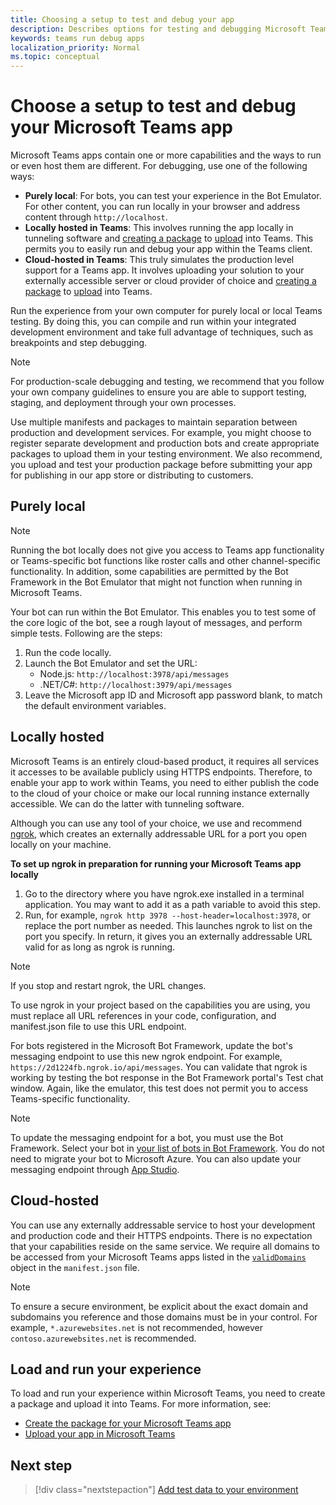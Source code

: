 ```yaml
---
title: Choosing a setup to test and debug your app
description: Describes options for testing and debugging Microsoft Teams apps
keywords: teams run debug apps
localization_priority: Normal
ms.topic: conceptual
---
```


# Choose a setup to test and debug your Microsoft Teams app

Microsoft Teams apps contain one or more capabilities and the ways to run or even host them are different. For debugging, use one of the following ways:

* **Purely local**: For bots, you can test your experience in the Bot Emulator. For other content, you can run locally in your browser and address content through `http://localhost`.
* **Locally hosted in Teams**: This involves running the app locally in tunneling software and [creating a package](~/concepts/build-and-test/apps-package.md) to [upload](~/concepts/deploy-and-publish/apps-upload.md) into Teams. This permits you to easily run and debug your app within the Teams client.
* **Cloud-hosted in Teams**: This truly simulates the production level support for a Teams app. It involves uploading your solution to your externally accessible server or cloud provider of choice and [creating a package](~/concepts/build-and-test/apps-package.md) to [upload](~/concepts/deploy-and-publish/apps-upload.md) into Teams.

Run the experience from your own computer for purely local or local Teams testing. By doing this, you can compile and run within your integrated development environment and take full advantage of techniques, such as breakpoints and step debugging. 

> [!NOTE]
> For production-scale debugging and testing, we recommend that you follow your own company guidelines to ensure you are able to support testing, staging, and deployment through your own processes.

Use multiple manifests and packages to maintain separation between production and development services. For example, you might choose to register separate development and production bots and create appropriate packages to upload them in your testing environment. We also recommend, you upload and test your production package before submitting your app for publishing in our app store or distributing to customers.

## Purely local

> [!NOTE]
> Running the bot locally does not give you access to Teams app functionality or Teams-specific bot functions like roster calls and other channel-specific functionality. In addition, some capabilities are permitted by the Bot Framework in the Bot Emulator that might not function when running in Microsoft Teams.

Your bot can run within the Bot Emulator. This enables you to test some of the core logic of the bot, see a rough layout of messages, and perform simple tests. Following are the steps:

1. Run the code locally.
2. Launch the Bot Emulator and set the URL:
   * Node.js: `http://localhost:3978/api/messages`
   * .NET/C#: `http://localhost:3979/api/messages`
3. Leave the Microsoft app ID and Microsoft app password blank, to match the default environment variables.

## Locally hosted

Microsoft Teams is an entirely cloud-based product, it requires all services it accesses to be available publicly using HTTPS endpoints. Therefore, to enable your app to work within Teams, you need to either publish the code to the cloud of your choice or make our local running instance externally accessible. We can do the latter with tunneling software.

Although you can use any tool of your choice, we use and recommend [ngrok](https://ngrok.com/download), which creates an externally addressable URL for a port you open locally on your machine. 

**To set up ngrok in preparation for running your Microsoft Teams app locally**

1. Go to the directory where you have ngrok.exe installed in a terminal application. You may want to add it as a path variable to avoid this step.
2. Run, for example, `ngrok http 3978 --host-header=localhost:3978`, or replace the port number as needed.
   This launches ngrok to list on the port you specify. In return, it gives you an externally addressable URL valid for as long as ngrok is running.

> [!NOTE]
> If you stop and restart ngrok, the URL changes.

To use ngrok in your project based on the capabilities you are using, you must replace all URL references in your code, configuration, and manifest.json file to use this URL endpoint.

For bots registered in the Microsoft Bot Framework, update the bot's messaging endpoint to use this new ngrok endpoint. For example, `https://2d1224fb.ngrok.io/api/messages`. You can validate that ngrok is working by testing the bot response in the Bot Framework portal's Test chat window. Again, like the emulator, this test does not permit you to access Teams-specific functionality.

> [!NOTE]
> To update the messaging endpoint for a bot, you must use the Bot Framework. Select your bot in [your list of bots in Bot Framework](https://dev.botframework.com/bots). You do not need to migrate your bot to Microsoft Azure. You can also update your messaging endpoint through [App Studio](~/concepts/build-and-test/app-studio-overview.md).

## Cloud-hosted

You can use any externally addressable service to host your development and production code and their HTTPS endpoints. There is no expectation that your capabilities reside on the same service. We require all domains to be accessed from your Microsoft Teams apps listed in the [`validDomains`](~/resources/schema/manifest-schema.md#validdomains) object in the `manifest.json` file.

> [!NOTE]
> To ensure a secure environment, be explicit about the exact domain and subdomains you reference and those domains must be in your control. For example, `*.azurewebsites.net` is not recommended, however `contoso.azurewebsites.net` is recommended.

## Load and run your experience

To load and run your experience within Microsoft Teams, you need to create a package and upload it into Teams. For more information, see:

* [Create the package for your Microsoft Teams app](~/concepts/build-and-test/apps-package.md)
* [Upload your app in Microsoft Teams](~/concepts/deploy-and-publish/apps-upload.md)

## Next step

> [!div class="nextstepaction"] 
> [Add test data to your environment](~/concepts/build-and-test/test-data.md)

